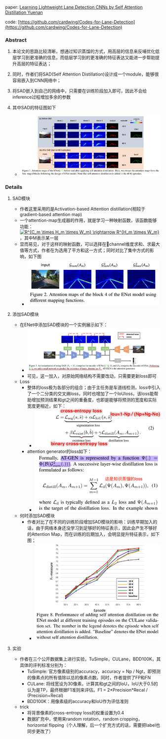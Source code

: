 paper: [Learning Lightweight Lane Detection CNNs by Self Attention Distillation Yuenan](https://arxiv.org/abs/1908.00821)

code: [https://github.com/cardwing/Codes-for-Lane-Detection](https://github.com/cardwing/Codes-for-Lane-Detection)

### Abstract
1. 本论文的思路比较清晰，想通过知识蒸馏的方式，用高层的信息来反哺优化低层学习到更准确的信息，而低层学习到的更准确的特征表达又能进一步帮助提升高层的特征表达；
2. 同时，作者们将SAD(Self Attention Distillation)设计成一个module，能够很容易嵌入到CNN网络中；
3. 将SAD嵌入到自己的网络中，只需要在训练阶段加入即可，因此不会给inference过程增加多余的参数

4. 其中SAD的特征图如下
    * ![SAD feature map](./seg_attachments/seg1_sad_fm.png)

### Details

1. SAD模块
    * 作者这里采用的是Activation-based Attention distillation(相较于gradient-based attention map)
    * 一个attention-map生成器的作用，就是学习一种映射函数，该函数能够功能：<a href="https://www.codecogs.com/eqnedit.php?latex=R^{C_m&space;\times&space;H_m&space;\times&space;W_m}&space;\rightarrow&space;R^{H_m&space;\times&space;W_m}" target="_blank"><img src="https://latex.codecogs.com/gif.latex?R^{C_m&space;\times&space;H_m&space;\times&space;W_m}&space;\rightarrow&space;R^{H_m&space;\times&space;W_m}" title="R^{C_m \times H_m \times W_m} \rightarrow R^{H_m \times W_m}" /></a>，其中M表示某一层
    * 显而易见，对于这样的映射函数，可以选择在channel维度求和、求最大值等方式，作者在为选用了平方和这一方式；同时对比了集中方式的影响，如下图
        * ![SAD different functions](./seg_attachments/seg1_sad_map_func.png)

2. 添加SAD模块
    * 在ENet中添加SAD模块的一个实例展示如下：
        * ![SAD instantiation](./seg_attachments/seg1_sad_instantiation.png)
        * 可见，这一加入，对原始网络结构不需要改动，只需要更新loss即可
    * Loss
        * 整体的loss极为各部分的组合；由于主任务是车道线检测，loss中引入了一个二分类的交叉熵loss，同时也增加了一个IoUloss，该loss能帮助增加预测结果和gt之间的重叠度，也即是能够将预测的宽度和实际宽度更相近，如下：
            * ![SAD all loss](./seg_attachments/seg1_sad_all_loss.png)
        * attention generator的loss如下：
            * ![SAD AT-Gen loss](./seg_attachments/seg1_sad_AT-GEN_loss.png)
    * 何时添加SAD模块
        * 作者对比了在不同的训练阶段增加SAD模块的影响：训练早期加入的话，由于网络本身还没学习到足够好的特征表示，因此会产生不够好的Attention Map，而在训练的后期加入，会明显提升特征表示，如下图；
            * ![SAD adding SAD timepoin](./seg_attachments/seg1_sad_adding_timepoint.png)

3. 实验
    * 作者在三个公开数据集上进行实验，TuSimple，CULane，BDD100K，其具体的评判标准分别为：
        * TuSimple: 官方像素级别的accuracy，accuracy = Np / Ngt，即预测的像素点的所有值除以总的像素点数。同时，作者提供了FP和FN
        * CULane: 将线宽设为30像素，计算其和gt之间的IoU，IoU大于0.5的认为是TP，最终根据F1准则来评估。F1 = 2\*Precision\*Recal / (Precision+Recal)
        * BDD100K：用像素级的accuracy和IoU作为评估准则
    * trick
        * 将背景像素的cross-entropy loss的权重设置为0.4
        * 数据扩充中，使用来random rotation，random cropping，horizontal flipping（个人理解，后一个扩充方式的话，需要把label也同步更改了）
